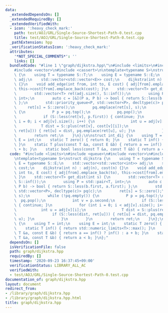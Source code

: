 ```yaml
---
data:
  _extendedDependsOn: []
  _extendedRequiredBy: []
  _extendedVerifiedWith:
  - icon: ':heavy_check_mark:'
    path: test/AOJ/GRL/Single-Source-Shortest-Path-0.test.cpp
    title: test/AOJ/GRL/Single-Source-Shortest-Path-0.test.cpp
  _pathExtension: hpp
  _verificationStatusIcon: ':heavy_check_mark:'
  attributes:
    '*NOT_SPECIAL_COMMENTS*': ''
    links: []
  bundledCode: "#line 1 \"graph/dijkstra.hpp\"\n#include <limits>\n#include <queue>\n\
    #include <vector>\n#include <cassert>\n\ntemplate<typename S>\nstruct dijkstra\
    \ {\n    using T = typename S::T;\n    using E = typename S::E;\n    std::vector<std::vector<int>>\
    \ adj;\n    std::vector<std::vector<E>> cost;\n    dijkstra(int n) : adj(n), cost(n)\
    \ {}\n    void add_edge(int from, int to, E cost) { adj[from].emplace_back(to),\
    \ this->cost[from].emplace_back(cost); }\n    std::vector<T> get_dist(int s) {\n\
    \        std::vector<T> ret(adj.size(), S::inf());\n        using P = std::pair<T,\
    \ int>;\n        auto c = [&](P a, P b) -> bool { return S::less(b.first, a.first);\
    \ };\n        std::priority_queue<P, std::vector<P>, decltype(c)> pq(c);\n   \
    \     ret[s] = S::zero();\n        pq.emplace(ret[s], s);\n        while (!pq.empty())\
    \ {\n            P p = pq.top();\n            pq.pop();\n            int v = p.second;\n\
    \            if (S::less(ret[v], p.first)) { continue; }\n            for (int\
    \ i = 0; i < adj[v].size(); i++) {\n                int u = adj[v][i];\n     \
    \           T dist = S::plus(ret[v], cost[v][i]);\n                if (S::less(dist,\
    \ ret[u])) { ret[u] = dist, pq.emplace(ret[u], u); }\n            }\n        }\n\
    \        return ret;\n    }\n};\n\nstruct int_dij {\n    using T = int;\n    using\
    \ E = int;\n    static T zero() { return 0; }\n    static T inf() { return std::numeric_limits<T>::max();\
    \ }\n    static T plus(const T &a, const E &b) { return a == inf() ? inf() : a\
    \ + b; }\n    static bool less(const T &a, const T &b) { return a < b; }\n};\n"
  code: "#include <limits>\n#include <queue>\n#include <vector>\n#include <cassert>\n\
    \ntemplate<typename S>\nstruct dijkstra {\n    using T = typename S::T;\n    using\
    \ E = typename S::E;\n    std::vector<std::vector<int>> adj;\n    std::vector<std::vector<E>>\
    \ cost;\n    dijkstra(int n) : adj(n), cost(n) {}\n    void add_edge(int from,\
    \ int to, E cost) { adj[from].emplace_back(to), this->cost[from].emplace_back(cost);\
    \ }\n    std::vector<T> get_dist(int s) {\n        std::vector<T> ret(adj.size(),\
    \ S::inf());\n        using P = std::pair<T, int>;\n        auto c = [&](P a,\
    \ P b) -> bool { return S::less(b.first, a.first); };\n        std::priority_queue<P,\
    \ std::vector<P>, decltype(c)> pq(c);\n        ret[s] = S::zero();\n        pq.emplace(ret[s],\
    \ s);\n        while (!pq.empty()) {\n            P p = pq.top();\n          \
    \  pq.pop();\n            int v = p.second;\n            if (S::less(ret[v], p.first))\
    \ { continue; }\n            for (int i = 0; i < adj[v].size(); i++) {\n     \
    \           int u = adj[v][i];\n                T dist = S::plus(ret[v], cost[v][i]);\n\
    \                if (S::less(dist, ret[u])) { ret[u] = dist, pq.emplace(ret[u],\
    \ u); }\n            }\n        }\n        return ret;\n    }\n};\n\nstruct int_dij\
    \ {\n    using T = int;\n    using E = int;\n    static T zero() { return 0; }\n\
    \    static T inf() { return std::numeric_limits<T>::max(); }\n    static T plus(const\
    \ T &a, const E &b) { return a == inf() ? inf() : a + b; }\n    static bool less(const\
    \ T &a, const T &b) { return a < b; }\n};"
  dependsOn: []
  isVerificationFile: false
  path: graph/dijkstra.hpp
  requiredBy: []
  timestamp: '2020-09-23 16:37:45+09:00'
  verificationStatus: LIBRARY_ALL_AC
  verifiedWith:
  - test/AOJ/GRL/Single-Source-Shortest-Path-0.test.cpp
documentation_of: graph/dijkstra.hpp
layout: document
redirect_from:
- /library/graph/dijkstra.hpp
- /library/graph/dijkstra.hpp.html
title: graph/dijkstra.hpp
---
```

